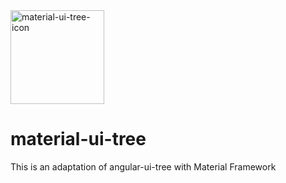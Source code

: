 <img src="https://raw.githubusercontent.com/araltasher/material-ui-tree/master/material-ui-tree-icon.png" alt="material-ui-tree-icon" width="150"/>

# material-ui-tree

This is an adaptation of angular-ui-tree with Material Framework
